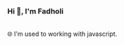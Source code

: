 ### Hi 👋, I'm Fadholi <p align="right"><img src="https://visitor-badge.laobi.icu/badge?page_id=asmfadholi" alt=""/></p>

🌐  I'm used to working with javascript.

<img src="https://github-readme-stats.vercel.app/api/top-langs/?username=asmfadholi&layout=compact&theme=nightowl" alt="" />
